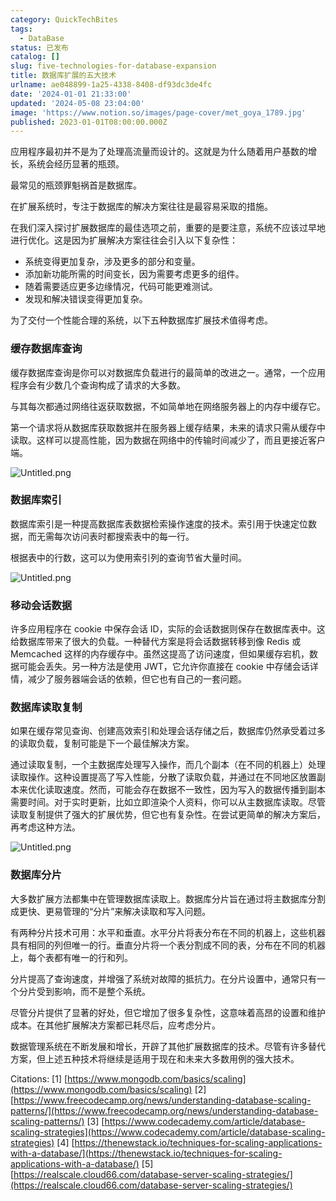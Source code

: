 ```yaml
---
category: QuickTechBites
tags:
  - DataBase
status: 已发布
catalog: []
slug: five-technologies-for-database-expansion
title: 数据库扩展的五大技术
urlname: ae048899-1a25-4338-8408-df93dc3de4fc
date: '2024-01-01 21:33:00'
updated: '2024-05-08 23:04:00'
image: 'https://www.notion.so/images/page-cover/met_goya_1789.jpg'
published: 2023-01-01T08:00:00.000Z
---
```


应用程序最初并不是为了处理高流量而设计的。这就是为什么随着用户基数的增长，系统会经历显著的瓶颈。


最常见的瓶颈罪魁祸首是数据库。


在扩展系统时，专注于数据库的解决方案往往是最容易采取的措施。


在我们深入探讨扩展数据库的最佳选项之前，重要的是要注意，系统不应该过早地进行优化。这是因为扩展解决方案往往会引入以下复杂性：

- 系统变得更加复杂，涉及更多的部分和变量。
- 添加新功能所需的时间变长，因为需要考虑更多的组件。
- 随着需要适应更多边缘情况，代码可能更难测试。
- 发现和解决错误变得更加复杂。

为了交付一个性能合理的系统，以下五种数据库扩展技术值得考虑。


### **缓存数据库查询**


缓存数据库查询是你可以对数据库负载进行的最简单的改进之一。通常，一个应用程序会有少数几个查询构成了请求的大多数。


与其每次都通过网络往返获取数据，不如简单地在网络服务器上的内存中缓存它。


第一个请求将从数据库获取数据并在服务器上缓存结果，未来的请求只需从缓存中读取。这样可以提高性能，因为数据在网络中的传输时间减少了，而且更接近客户端。


![Untitled.png](https://prod-files-secure.s3.us-west-2.amazonaws.com/5d24fe63-e567-4804-86f9-9fdc62e13082/90ccd300-8cb4-4392-a93f-76f7d0b7f352/Untitled.png?X-Amz-Algorithm=AWS4-HMAC-SHA256&X-Amz-Content-Sha256=UNSIGNED-PAYLOAD&X-Amz-Credential=ASIAZI2LB466XGU47AGF%2F20250312%2Fus-west-2%2Fs3%2Faws4_request&X-Amz-Date=20250312T053847Z&X-Amz-Expires=3600&X-Amz-Security-Token=IQoJb3JpZ2luX2VjEG4aCXVzLXdlc3QtMiJGMEQCIETN%2Fl27JilQE1oseQUPF8P%2FDWs2kZvS2Z2EMmbYCMMnAiA8%2FdRysYOkWnL6xNeoiJhJc%2Bm7mctwcmBpG1yWD2XgdCqIBAi3%2F%2F%2F%2F%2F%2F%2F%2F%2F%2F8BEAAaDDYzNzQyMzE4MzgwNSIMty5RfnHeyrgCENueKtwDSSUpM%2FhbneU0M2PGn%2FoLBTA4XlXXZlcXB89G1fGdnyFzuF9xqyJZxGsfAYF2Q0b4CXk5NjH46YRW3QMWYw7AffInz3Xr7BQ6cpPUY%2FZSWbWrNrOEBbYuNljXove%2FdvM8YRY3bg08UIE9pA6vuul01ScOsgIcYaWpsjh8OppxIlHTbdeKelogy9k1%2BjSvMVAmjXsNh7VNnLUuTH5xVu8ly4avknH4T4VSn9UWGSGTWRjFsZauu1G38e0O61bmAv6aFglZX7yulIyrSORUKnxlQ1IzTNOCBtjPYH0OXmrIDoNuq3CkY0%2FxHKPb99q58odWhkHestuP5vfhwK4znQ5kBbl0R9N2mvyjVWLX0NinnFG%2Ft0%2FH0fHwAlasUFn1I4JisrmFfh1wzIYE3i2UH89%2BE8mbw5YIm51gveSVhXHwWWA1amGbMuxLCDJYcfgDCxkH4BWvlv0VOK19PgCOn865nDh75ZM1O5SqXu%2BOOFHDvpJP4cQgXrM%2BTODaVl3h0VusmNG%2FSlKOMFg4ZWBzvVuJZcLUEiNsHdrwx06iBIjmH%2BjRQZMaJAZOOHbB6qg%2Fgx%2FJrSjzPPOFqkyqwv27pxoI9gJweFnwLFm9wPdIlYVvylCm%2BMd%2Bi2ep0D9%2FQ3cw7bjEvgY6pgGtbBhYS5tRdV3XdDwN3ZmQKZS7rK9wxfHkimTKrRFkDiRpXZn%2FCVv8JfxA33G2euO9EhEzSkB0npSqV6aBsrRy%2FowW8kkp%2BIzjoaCfxuFklcKUduh%2FGa%2BXghq292kCNFCC2Ixz435cWjbbbzjZz%2FwJh9NyO2M9GRm4iuKf%2BpOqVS609Ob8MnMNWjMr4oJbCK7zT1D%2FbtNEDYqL7hPC%2Bus1ta2QBbdw&X-Amz-Signature=50969a50f83c5d032b71458546ae661d1ef9d6fb0077a9a8db7dbc7039195100&X-Amz-SignedHeaders=host&x-id=GetObject)


### **数据库索引**


数据库索引是一种提高数据库表数据检索操作速度的技术。索引用于快速定位数据，而无需每次访问表时都搜索表中的每一行。


根据表中的行数，这可以为使用索引列的查询节省大量时间。


![Untitled.png](https://prod-files-secure.s3.us-west-2.amazonaws.com/5d24fe63-e567-4804-86f9-9fdc62e13082/d4109739-24f9-4adf-abd6-8eec0d12f3c8/Untitled.png?X-Amz-Algorithm=AWS4-HMAC-SHA256&X-Amz-Content-Sha256=UNSIGNED-PAYLOAD&X-Amz-Credential=ASIAZI2LB466XGU47AGF%2F20250312%2Fus-west-2%2Fs3%2Faws4_request&X-Amz-Date=20250312T053847Z&X-Amz-Expires=3600&X-Amz-Security-Token=IQoJb3JpZ2luX2VjEG4aCXVzLXdlc3QtMiJGMEQCIETN%2Fl27JilQE1oseQUPF8P%2FDWs2kZvS2Z2EMmbYCMMnAiA8%2FdRysYOkWnL6xNeoiJhJc%2Bm7mctwcmBpG1yWD2XgdCqIBAi3%2F%2F%2F%2F%2F%2F%2F%2F%2F%2F8BEAAaDDYzNzQyMzE4MzgwNSIMty5RfnHeyrgCENueKtwDSSUpM%2FhbneU0M2PGn%2FoLBTA4XlXXZlcXB89G1fGdnyFzuF9xqyJZxGsfAYF2Q0b4CXk5NjH46YRW3QMWYw7AffInz3Xr7BQ6cpPUY%2FZSWbWrNrOEBbYuNljXove%2FdvM8YRY3bg08UIE9pA6vuul01ScOsgIcYaWpsjh8OppxIlHTbdeKelogy9k1%2BjSvMVAmjXsNh7VNnLUuTH5xVu8ly4avknH4T4VSn9UWGSGTWRjFsZauu1G38e0O61bmAv6aFglZX7yulIyrSORUKnxlQ1IzTNOCBtjPYH0OXmrIDoNuq3CkY0%2FxHKPb99q58odWhkHestuP5vfhwK4znQ5kBbl0R9N2mvyjVWLX0NinnFG%2Ft0%2FH0fHwAlasUFn1I4JisrmFfh1wzIYE3i2UH89%2BE8mbw5YIm51gveSVhXHwWWA1amGbMuxLCDJYcfgDCxkH4BWvlv0VOK19PgCOn865nDh75ZM1O5SqXu%2BOOFHDvpJP4cQgXrM%2BTODaVl3h0VusmNG%2FSlKOMFg4ZWBzvVuJZcLUEiNsHdrwx06iBIjmH%2BjRQZMaJAZOOHbB6qg%2Fgx%2FJrSjzPPOFqkyqwv27pxoI9gJweFnwLFm9wPdIlYVvylCm%2BMd%2Bi2ep0D9%2FQ3cw7bjEvgY6pgGtbBhYS5tRdV3XdDwN3ZmQKZS7rK9wxfHkimTKrRFkDiRpXZn%2FCVv8JfxA33G2euO9EhEzSkB0npSqV6aBsrRy%2FowW8kkp%2BIzjoaCfxuFklcKUduh%2FGa%2BXghq292kCNFCC2Ixz435cWjbbbzjZz%2FwJh9NyO2M9GRm4iuKf%2BpOqVS609Ob8MnMNWjMr4oJbCK7zT1D%2FbtNEDYqL7hPC%2Bus1ta2QBbdw&X-Amz-Signature=711065d3def3580a8cd62b03ffbbb0353e5ca2fc1fc1b1f67dce26033dff4ae4&X-Amz-SignedHeaders=host&x-id=GetObject)


### **移动会话数据**


许多应用程序在 cookie 中保存会话 ID，实际的会话数据则保存在数据库表中。这给数据库带来了很大的负载。一种替代方案是将会话数据转移到像 Redis 或 Memcached 这样的内存缓存中。虽然这提高了访问速度，但如果缓存宕机，数据可能会丢失。另一种方法是使用 JWT，它允许你直接在 cookie 中存储会话详情，减少了服务器端会话的依赖，但它也有自己的一套问题。


### **数据库读取复制**


如果在缓存常见查询、创建高效索引和处理会话存储之后，数据库仍然承受着过多的读取负载，复制可能是下一个最佳解决方案。


通过读取复制，一个主数据库处理写入操作，而几个副本（在不同的机器上）处理读取操作。这种设置提高了写入性能，分散了读取负载，并通过在不同地区放置副本来优化读取速度。然而，可能会存在数据不一致性，因为写入的数据传播到副本需要时间。对于实时更新，比如立即渲染个人资料，你可以从主数据库读取。尽管读取复制提供了强大的扩展优势，但它也有复杂性。在尝试更简单的解决方案后，再考虑这种方法。


![Untitled.png](https://prod-files-secure.s3.us-west-2.amazonaws.com/5d24fe63-e567-4804-86f9-9fdc62e13082/24928cbe-8502-42c3-8c51-57b72171cc67/Untitled.png?X-Amz-Algorithm=AWS4-HMAC-SHA256&X-Amz-Content-Sha256=UNSIGNED-PAYLOAD&X-Amz-Credential=ASIAZI2LB466XGU47AGF%2F20250312%2Fus-west-2%2Fs3%2Faws4_request&X-Amz-Date=20250312T053847Z&X-Amz-Expires=3600&X-Amz-Security-Token=IQoJb3JpZ2luX2VjEG4aCXVzLXdlc3QtMiJGMEQCIETN%2Fl27JilQE1oseQUPF8P%2FDWs2kZvS2Z2EMmbYCMMnAiA8%2FdRysYOkWnL6xNeoiJhJc%2Bm7mctwcmBpG1yWD2XgdCqIBAi3%2F%2F%2F%2F%2F%2F%2F%2F%2F%2F8BEAAaDDYzNzQyMzE4MzgwNSIMty5RfnHeyrgCENueKtwDSSUpM%2FhbneU0M2PGn%2FoLBTA4XlXXZlcXB89G1fGdnyFzuF9xqyJZxGsfAYF2Q0b4CXk5NjH46YRW3QMWYw7AffInz3Xr7BQ6cpPUY%2FZSWbWrNrOEBbYuNljXove%2FdvM8YRY3bg08UIE9pA6vuul01ScOsgIcYaWpsjh8OppxIlHTbdeKelogy9k1%2BjSvMVAmjXsNh7VNnLUuTH5xVu8ly4avknH4T4VSn9UWGSGTWRjFsZauu1G38e0O61bmAv6aFglZX7yulIyrSORUKnxlQ1IzTNOCBtjPYH0OXmrIDoNuq3CkY0%2FxHKPb99q58odWhkHestuP5vfhwK4znQ5kBbl0R9N2mvyjVWLX0NinnFG%2Ft0%2FH0fHwAlasUFn1I4JisrmFfh1wzIYE3i2UH89%2BE8mbw5YIm51gveSVhXHwWWA1amGbMuxLCDJYcfgDCxkH4BWvlv0VOK19PgCOn865nDh75ZM1O5SqXu%2BOOFHDvpJP4cQgXrM%2BTODaVl3h0VusmNG%2FSlKOMFg4ZWBzvVuJZcLUEiNsHdrwx06iBIjmH%2BjRQZMaJAZOOHbB6qg%2Fgx%2FJrSjzPPOFqkyqwv27pxoI9gJweFnwLFm9wPdIlYVvylCm%2BMd%2Bi2ep0D9%2FQ3cw7bjEvgY6pgGtbBhYS5tRdV3XdDwN3ZmQKZS7rK9wxfHkimTKrRFkDiRpXZn%2FCVv8JfxA33G2euO9EhEzSkB0npSqV6aBsrRy%2FowW8kkp%2BIzjoaCfxuFklcKUduh%2FGa%2BXghq292kCNFCC2Ixz435cWjbbbzjZz%2FwJh9NyO2M9GRm4iuKf%2BpOqVS609Ob8MnMNWjMr4oJbCK7zT1D%2FbtNEDYqL7hPC%2Bus1ta2QBbdw&X-Amz-Signature=a28ad7342f0590e16d4ad68853136ac270522c296522e48487db21f17bec57b7&X-Amz-SignedHeaders=host&x-id=GetObject)


### **数据库分片**


大多数扩展方法都集中在管理数据库读取上。数据库分片旨在通过将主数据库分割成更快、更易管理的“分片”来解决读取和写入问题。


有两种分片技术可用：水平和垂直。水平分片将表分布在不同的机器上，这些机器具有相同的列但唯一的行。垂直分片将一个表分割成不同的表，分布在不同的机器上，每个表都有唯一的行和列。


分片提高了查询速度，并增强了系统对故障的抵抗力。在分片设置中，通常只有一个分片受到影响，而不是整个系统。


尽管分片提供了显著的好处，但它增加了很多复杂性，这意味着高昂的设置和维护成本。在其他扩展解决方案都已耗尽后，应考虑分片。


数据管理系统在不断发展和增长，开辟了其他扩展数据库的技术。尽管有许多替代方案，但上述五种技术将继续是适用于现在和未来大多数用例的强大技术。


Citations:
[1] [https://www.mongodb.com/basics/scaling](https://www.mongodb.com/basics/scaling)
[2] [https://www.freecodecamp.org/news/understanding-database-scaling-patterns/](https://www.freecodecamp.org/news/understanding-database-scaling-patterns/)
[3] [https://www.codecademy.com/article/database-scaling-strategies](https://www.codecademy.com/article/database-scaling-strategies)
[4] [https://thenewstack.io/techniques-for-scaling-applications-with-a-database/](https://thenewstack.io/techniques-for-scaling-applications-with-a-database/)
[5] [https://realscale.cloud66.com/database-server-scaling-strategies/](https://realscale.cloud66.com/database-server-scaling-strategies/)

